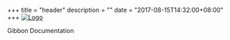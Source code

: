 +++
title = "header"
description = ""
date = "2017-08-15T14:32:00+08:00"
+++
[![Logo](/images/gibbon-logo.png)](/)

Gibbon Documentation
